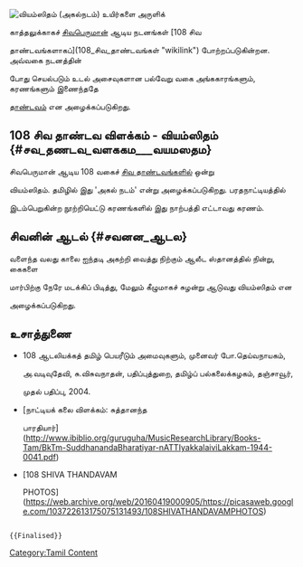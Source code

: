 ![வியம்ஸிதம் (அகல்நடம்)](வியம்ஸிதம்.jpg "வியம்ஸிதம் (அகல்நடம்)") உயிர்களை அருளிக்
காத்தலுக்காகச் [சிவபெருமான்](சிவன் "wikilink") ஆடிய நடனங்கள் [108 சிவ
தாண்டவங்களாகப்](108_சிவ_தாண்டவங்கள் "wikilink") போற்றப்படுகின்றன. அவ்வகை நடனத்தின்
போது செயல்படும் உடல் அசைவுகளான பல்வேறு வகை அங்ககாரங்களும், கரணங்களும் இணைந்ததே
[தாண்டவம்](தாண்டவம்,_லாஸ்யம் "wikilink") என அழைக்கப்படுகிறது.

## 108 சிவ தாண்டவ விளக்கம் - வியம்ஸிதம் {#சவ_தணடவ_வளககம___வயமஸதம}

சிவபெருமான் ஆடிய 108 வகைச் [சிவ தாண்டவங்களில்](சிவ_தாண்டவங்கள் "wikilink") ஒன்று
வியம்ஸிதம். தமிழில் இது \'அகல் நடம்\' என்று அழைக்கப்படுகிறது. பரதநாட்டியத்தில்
இடம்பெறுகின்ற நூற்றியெட்டு கரணங்களில் இது நாற்பத்தி எட்டாவது கரணம்.

## சிவனின் ஆடல் {#சவனன_ஆடல}

வளைந்த வலது காலை ஐந்தடி அகற்றி வைத்து நிற்கும் ஆலீட ஸ்தானத்தில் நின்று, கைகளை
மார்பிற்கு நேரே மடக்கிப் பிடித்து, மேலும் கீழுமாகச் சுழன்று ஆடுவது வியம்ஸிதம் என
அழைக்கப்படுகிறது.

## உசாத்துணை

-   108 ஆடலியக்கத் தமிழ் பெயரீடும் அமைவுகளும், முனைவர் போ.தெய்வநாயகம்,
    அ.வடிவுதேவி, சு.விசுவநாதன், பதிப்புத்துறை, தமிழ்ப் பல்கலைக்கழகம், தஞ்சாவூர்,
    முதல் பதிப்பு, 2004.
-   [நாட்டியக் கலை விளக்கம்: சுத்தானந்த
    பாரதியார்](http://www.ibiblio.org/guruguha/MusicResearchLibrary/Books-Tam/BkTm-SuddhanandaBharatiyar-nATTIyakkalaiviLakkam-1944-0041.pdf)
-   [108 SHIVA THANDAVAM
    PHOTOS](https://web.archive.org/web/20160419000905/https://picasaweb.google.com/103722613175075131493/108SHIVATHANDAVAMPHOTOS)

```{=mediawiki}
{{Finalised}}
```
[Category:Tamil Content](Category:Tamil_Content "wikilink")
